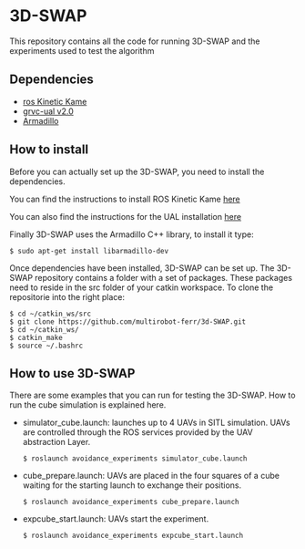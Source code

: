 # 3D-SWAP

This repository contains all the code for running 3D-SWAP and the experiments used to test the algorithm

## Dependencies

 * [ros Kinetic Kame](http://wiki.ros.org/kinetic)
 * [grvc-ual v2.0](https://github.com/grvcTeam/grvc-ual)
 * [Armadillo](http://arma.sourceforge.net/download.html)


## How to install

Before you can actually set up the 3D-SWAP, you need to install the dependencies.

You can find the instructions to install ROS Kinetic Kame [here](http://wiki.ros.org/kinetic/Installation)

You can also find the instructions for the UAL installation [here](https://github.com/grvcTeam/grvc-ual/wiki/How-to-build-and-install-grvc-ual)

Finally 3D-SWAP uses the Armadillo C++ library, to install it type:

    $ sudo apt-get install libarmadillo-dev

Once dependencies have been installed, 3D-SWAP can be set up. The 3D-SWAP repository contains a folder with a set of packages. These packages need to reside in the src folder of your catkin workspace. To clone the repositorie into the right place:
       
    $ cd ~/catkin_ws/src
    $ git clone https://github.com/multirobot-ferr/3d-SWAP.git
    $ cd ~/catkin_ws/
    $ catkin_make
    $ source ~/.bashrc


## How to use 3D-SWAP ##

There are some examples that you can run for testing the 3D-SWAP. How to run the cube simulation is explained here.

 * simulator_cube.launch: launches up to 4 UAVs in SITL simulation. UAVs are controlled through the ROS services provided by the UAV abstraction Layer.

    `$ roslaunch avoidance_experiments simulator_cube.launch`   

 * cube_prepare.launch: UAVs are placed in the four squares of a cube waiting for the starting launch to exchange their positions. 

    `$ roslaunch avoidance_experiments cube_prepare.launch`

 * expcube_start.launch: UAVs start the experiment.

     `$ roslaunch avoidance_experiments expcube_start.launch`

